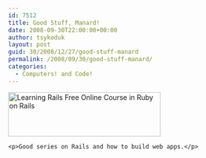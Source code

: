```yaml
---
id: 7512
title: Good Stuff, Manard!
date: 2008-09-30T22:00:00+00:00
author: tsykoduk
layout: post
guid: 30/2008/12/27/good-stuff-manard
permalink: /2008/09/30/good-stuff-manard/
categories:
  - Computers! and Code!
---
```

<p><a href='http://www.buildingwebapps.com/learning_rails'> <img src='http://www.buildingwebapps.com/images/ads/learningrails_310x90.gif' alt='Learning Rails Free Online Course in Ruby on Rails' height='90' width='310'> </a></p>


	<p>Good series on Rails and how to build web apps.</p>
